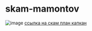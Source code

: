 # skam-mamontov
![image](https://github.com/user-attachments/assets/a5b178ff-29d9-488c-b394-c91819bbf160)
[ссылка на скам план капкан](https://flip-chart.ru/app/board?spaceId=01JM025S7YNX95CK5E7PGNTPPG&teamId=01JM025S8EC0GHDHM25MTC13CJ&flipId=01JM0275ESHGD4G87ZSQX4EQ3C)
